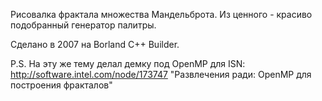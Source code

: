 Рисовалка фрактала множества Мандельброта. Из ценного - красиво подобранный генератор палитры.

Сделано в 2007 на Borland C++ Builder.


P.S.
На эту же тему делал демку под OpenMP для ISN:
http://software.intel.com/node/173747
"Развлечения ради: OpenMP для построения фракталов"
